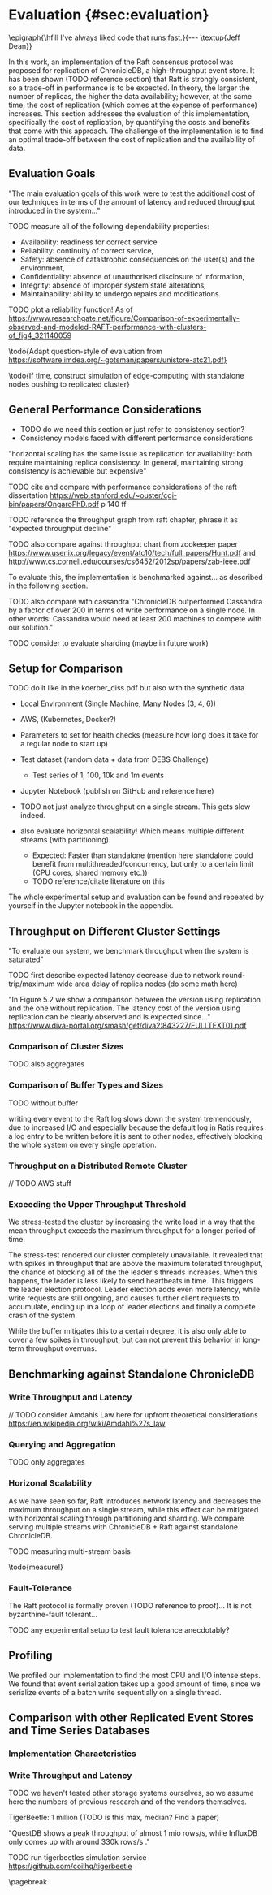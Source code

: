 # Evaluation {#sec:evaluation}

\epigraph{\hfill I've always liked code that runs fast.}{--- \textup{Jeff Dean}}

<!--
Measurement results / analysis / discussion: 1/3
• whatever you have done, you must comment it, compare it to other systems,
evaluate it
• usually, adequate graphs help to show the benefits of your approach
• caution: each result/graph must be discussed! what’s the reason for this peak or why have you ovserved this effect
-->

In this work, an implementation of the Raft consensus protocol was proposed for replication of ChronicleDB, a high-throughput event store. It has been shown (TODO reference section) that Raft is strongly consistent, so a trade-off in performance is to be expected. In theory, the larger the number of replicas, the higher the data availability; however, at the same time, the cost of replication (which comes at the expense of performance) increases. This section addresses the evaluation of this implementation, specifically the cost of replication, by quantifying the costs and benefits that come with this approach. The challenge of the implementation is to find an optimal trade-off between the cost of replication and the availability of data.

## Evaluation Goals

"The main evaluation goals of this work were to test the additional cost of our techniques in terms of the amount of latency and reduced throughput introduced in the system..."


TODO measure all of the following dependability properties:

- Availability: readiness for correct service
- Reliability: continuity of correct service,
- Safety: absence of catastrophic consequences on the user(s) and the
environment,
- Confidentiality: absence of unauthorised disclosure of information,
- Integrity: absence of improper system state alterations,
- Maintainability: ability to undergo repairs and modifications.

TODO plot a reliability function! As of https://www.researchgate.net/figure/Comparison-of-experimentally-observed-and-modeled-RAFT-performance-with-clusters-of_fig4_321140059

\todo{Adapt question-style of evaluation from https://software.imdea.org/~gotsman/papers/unistore-atc21.pdf}

\todo{If time, construct simulation of edge-computing with standalone nodes pushing to replicated cluster}

<!-- 
TODO measure:
* Network partition case
* Performance boost on horizontal scale (= partitioning, feeding in data in multiple groups)
* Read performance
-->

<!-- TODO use evaluation style of http://www.diva-portal.org/smash/get/diva2:24228/FULLTEXT01.pdf -->

## General Performance Considerations

- TODO do we need this section or just refer to consistency section?
- Consistency models faced with different performance considerations

"horizontal scaling has the same issue as replication
for availability: both require maintaining replica consistency.
In general, maintaining strong consistency is achievable but
expensive"

TODO cite and compare with performance considerations of the raft dissertation https://web.stanford.edu/~ouster/cgi-bin/papers/OngaroPhD.pdf p 140 ff

TODO reference the throughput graph from raft chapter, phrase it as "expected throughput decline"

TODO also compare against throughput chart from zookeeper paper https://www.usenix.org/legacy/event/atc10/tech/full_papers/Hunt.pdf and http://www.cs.cornell.edu/courses/cs6452/2012sp/papers/zab-ieee.pdf

To evaluate this, the implementation is benchmarked against... as described in the following section.

TODO also compare with cassandra
"ChronicleDB outperformed Cassandra by a factor of over 200
in terms of write performance on a single node. In other words: Cassandra would need at least 200 machines to compete with our solution."

TODO consider to evaluate sharding (maybe in future work)



## Setup for Comparison

TODO do it like in the koerber_diss.pdf  but also with the synthetic data

- Local Environment (Single Machine, Many Nodes (3, 4, 6))
- AWS, (Kubernetes, Docker?)
- Parameters to set for health checks (measure how long does it take for a regular node to start up)
- Test dataset (random data + data from DEBS Challenge)
    - Test series of 1, 100, 10k and 1m events
- Jupyter Notebook (publish on GitHub and reference here)

- TODO not just analyze throughput on a single stream. This gets slow indeed.
- also evaluate horizontal scalability! Which means multiple different streams (with partitioning).
    - Expected: Faster than standalone (mention here standalone could benefit from multithreaded/concurrency, but only to a certain limit (CPU cores, shared memory etc.)) 
    - TODO reference/citate literature on this

The whole experimental setup and evaluation can be found and repeated by yourself in the Jupyter notebook in the appendix.

## Throughput on Different Cluster Settings

"To evaluate our system, we benchmark throughput when the system is saturated"

TODO first describe expected latency decrease due to network round-trip/maximum wide area delay of replica nodes (do some math here)

"In Figure 5.2 we show a comparison between the version using replication and the one without replication. The latency cost of the version using replication can be clearly observed and is expected since..." https://www.diva-portal.org/smash/get/diva2:843227/FULLTEXT01.pdf

### Comparison of Cluster Sizes

TODO also aggregates

### Comparison of Buffer Types and Sizes

TODO without buffer

writing every event to the Raft log slows down the system tremendously, due to increased I/O and especially because the default log in Ratis requires a log entry to be written before it is sent to other nodes, effectively blocking the whole system on every single operation.

### Throughput on a Distributed Remote Cluster

// TODO AWS stuff

### Exceeding the Upper Throughput Threshold

We stress-tested the cluster by increasing the write load in a way that the mean throughput exceeds the maximum throughput for a longer period of time.

The stress-test rendered our cluster completely unavailable. It revealed that with spikes in throughput that are above the maximum tolerated throughput, the chance of blocking all of the the leader's threads increases. When this happens, the leader is less likely to send heartbeats in time. This triggers the leader election protocol. Leader election adds even more latency, while write requests are still ongoing, and causes further client requests to accumulate, ending up in a loop of leader elections and finally a complete crash of the system.

While the buffer mitigates this to a certain degree, it is also only able to cover a few spikes in throughput, but can not prevent this behavior in long-term throughput overruns.

## Benchmarking against Standalone ChronicleDB

### Write Throughput and Latency

// TODO consider Amdahls Law here for upfront theoretical considerations https://en.wikipedia.org/wiki/Amdahl%27s_law

### Querying and Aggregation

TODO only aggregates

### Horizonal Scalability

As we have seen so far, Raft introduces network latency and decreases the maximum throughput on a single stream, while this effect can be mitigated with horizontal scaling through partitioning and sharding. We compare serving multiple streams with ChronicleDB + Raft against standalone ChronicleDB.

TODO measuring multi-stream basis

\todo{measure!}

### Fault-Tolerance

The Raft protocol is formally proven (TODO reference to proof)...
It is not byzanthine-fault tolerant...

TODO any experimental setup to test fault tolerance anecdotably?

<!--
### Usability and Developer Experience
-->

## Profiling

We profiled our implementation to find the most CPU and I/O intense steps. We found that event serialization takes up a good amount of time, since we serialize events of a batch write sequentially on a single thread.

<!-- 

TODO image

TODO preserialization to estimate buffer size - need to measure again without this step

-->

## Comparison with other Replicated Event Stores and Time Series Databases

### Implementation Characteristics

### Write Throughput and Latency

TODO we haven't tested other storage systems ourselves, so we assume here the numbers of previous research and of the vendors themselves.

TigerBeetle: 1 million (TODO is this max, median? Find a paper)

"QuestDB shows a peak throughput of almost 1 mio rows/s, while InfluxDB only comes up with around 330k rows/s ."

TODO run tigerbeetles simulation service https://github.com/coilhq/tigerbeetle

\pagebreak
